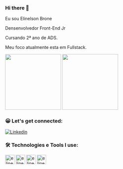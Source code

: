 ### Hi there 👋

Eu sou Elinelson Brone

Densenvolvedor Front-End Jr

Cursando 2ª ano de ADS.

Meu foco atualmente esta em Fullstack.

<div>
  
  <img height="180em" src="https://github-readme-stats.vercel.app/api?username=elinelsonbrone&theme=nightowl&show_icons=true"/>
  <img height="180em" widht="430" src="https://github-readme-stats.vercel.app/api/top-langs/?username=elinelsonbrone&layout=compact&theme=nightowl"/>
  
  </div>

### 😀 Let's get connected:  

[![Linkedin](https://img.shields.io/badge/LinkedIn-0077B5?style=for-the-badge&logo=linkedin&logoColor=white)](https://www.linkedin.com/in/elinelson-brone)

### 🛠 Technologies e Tools I use:

<div>
  <img align="center" alt="elinelson-html" height="30" widht="40" 
       src="https://cdn.jsdelivr.net/gh/devicons/devicon/icons/html5/html5-original.svg"/>
   <img align="center" alt="elinelson-css" height="30" widht="40" 
       src="https://cdn.jsdelivr.net/gh/devicons/devicon/icons/css3/css3-original.svg"/>
   <img align="center" alt="elinelson-css" height="30" widht="40" 
       src="https://cdn.jsdelivr.net/gh/devicons/devicon/icons/javascript/javascript-original.svg"/>
   <img align="center" alt="elinelson-java" height="30" widht="40" src="https://cdn.jsdelivr.net/gh/devicons/devicon/icons/java/java-original.svg"/>
 
  </div>
 
